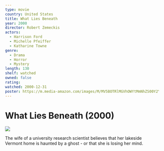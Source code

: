 ```yaml
---
type: movie
country: United States
title: What Lies Beneath
year: 2000
director: Robert Zemeckis
actors:
  - Harrison Ford
  - Michelle Pfeiffer
  - Katharine Towne
genre:
  - Drama
  - Horror
  - Mystery
length: 130
shelf: watched
owned: false
rating:
watched: 2000-12-31
poster: https://m.media-amazon.com/images/M/MV5BOTRlMGVhOWYtMmNhZS00Y2Y4LTg3N2EtMmE4YTcwNGM3NTAwXkEyXkFqcGc@._V1_SX300.jpg
---
```


# What Lies Beneath (2000)

![](https://m.media-amazon.com/images/M/MV5BOTRlMGVhOWYtMmNhZS00Y2Y4LTg3N2EtMmE4YTcwNGM3NTAwXkEyXkFqcGc@._V1_SX300.jpg)

The wife of a university research scientist believes that her lakeside Vermont home is haunted by a ghost - or that she is losing her mind.